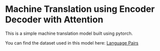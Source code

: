 # Machine Translation using Encoder Decoder with Attention

This is a simple machine translation model built using pytorch.

You can find the dataset used in this model here:
    <a href = 'https://www.manythings.org/anki/'>Language Pairs</a>


